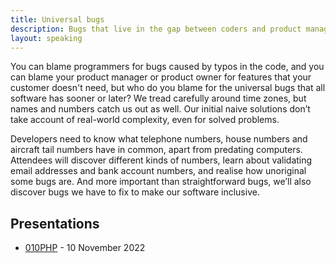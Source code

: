 ```yaml
---
title: Universal bugs
description: Bugs that live in the gap between coders and product managers
layout: speaking
---
```


You can blame programmers for bugs caused by typos in the code, and you can blame your product manager or product owner for features that your customer doesn't need, but who do you blame for the universal bugs that all software has sooner or later?
We tread carefully around time zones, but names and numbers catch us out as well.
Our initial naive solutions don’t take account of real-world complexity, even for solved problems.

Developers need to know what telephone numbers, house numbers and aircraft tail numbers have in common,
apart from predating computers.
Attendees will discover different kinds of numbers, learn about validating email addresses and bank account numbers, and realise how unoriginal some bugs are.
And more important than straightforward bugs, we’ll also discover bugs we have to fix to make our software inclusive.


## Presentations

* [010PHP](https://010php.nl) - 10 November 2022
